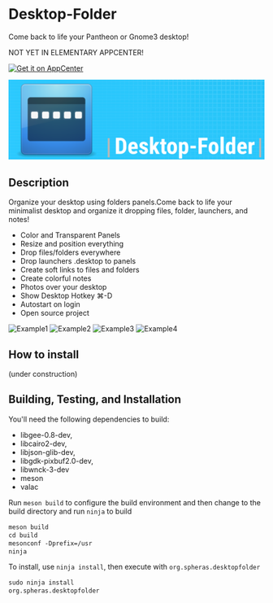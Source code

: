 # Desktop-Folder
Come back to life your Pantheon or Gnome3 desktop!

NOT YET IN ELEMENTARY APPCENTER!

[![Get it on AppCenter](https://appcenter.elementary.io/badge.svg)](https://appcenter.elementary.io/org.spheras.desktopfolder)

![Desktop-Folder Banner](https://raw.githubusercontent.com/spheras/Desktop-Folder/master/etc/banner.png)

## Description
Organize your desktop using folders panels.Come back to life your minimalist desktop and organize it dropping files, folder, launchers, and notes!
- Color and Transparent Panels
- Resize and position everything
- Drop files/folders everywhere
- Drop launchers .desktop to panels
- Create soft links to files and folders
- Create colorful notes
- Photos over your desktop
- Show Desktop Hotkey ⌘-D
- Autostart on login
- Open source project

![Example1](https://raw.githubusercontent.com/spheras/Desktop-Folder/master/etc/gif01.gif)
![Example2](https://raw.githubusercontent.com/spheras/Desktop-Folder/master/etc/gif02.gif)
![Example3](https://raw.githubusercontent.com/spheras/Desktop-Folder/master/etc/gif03.gif)
![Example4](https://raw.githubusercontent.com/spheras/Desktop-Folder/master/etc/gif04.gif)

## How to install
(under construction)

## Building, Testing, and Installation
You'll need the following dependencies to build:

* libgee-0.8-dev,
* libcairo2-dev,
* libjson-glib-dev,
* libgdk-pixbuf2.0-dev,
* libwnck-3-dev
* meson
* valac

Run `meson build` to configure the build environment and then change to the build directory and run `ninja` to build

    meson build
    cd build
    mesonconf -Dprefix=/usr
    ninja

To install, use `ninja install`, then execute with `org.spheras.desktopfolder`

    sudo ninja install
    org.spheras.desktopfolder
